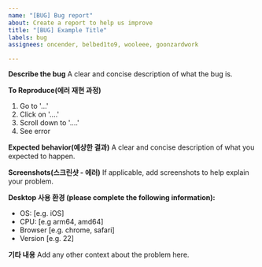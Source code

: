 ```yaml
---
name: "[BUG] Bug report"
about: Create a report to help us improve
title: "[BUG] Example Title"
labels: bug
assignees: oncender, belbed1to9, wooleee, goonzardwork

---
```


**Describe the bug**
A clear and concise description of what the bug is.

**To Reproduce(에러 재현 과정)**
1. Go to '...'
2. Click on '....'
3. Scroll down to '....'
4. See error

**Expected behavior(예상한 결과)**
A clear and concise description of what you expected to happen.

**Screenshots(스크린샷 - 에러)**
If applicable, add screenshots to help explain your problem.

**Desktop 사용 환경 (please complete the following information):**
 - OS: [e.g. iOS]
 - CPU: [e.g arm64, amd64]
 - Browser [e.g. chrome, safari]
 - Version [e.g. 22]

**기타 내용**
Add any other context about the problem here.
